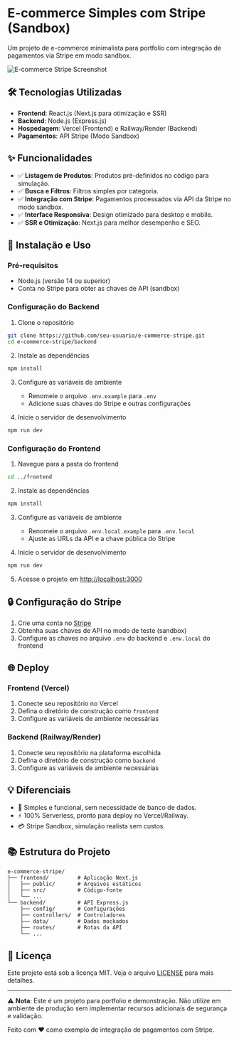 # E-commerce Simples com Stripe (Sandbox)

Um projeto de e-commerce minimalista para portfolio com integração de pagamentos via Stripe em modo sandbox.

![E-commerce Stripe Screenshot](https://via.placeholder.com/800x400.png?text=E-commerce+Stripe)

## 🛠️ Tecnologias Utilizadas

- **Frontend**: React.js (Next.js para otimização e SSR)
- **Backend**: Node.js (Express.js)
- **Hospedagem**: Vercel (Frontend) e Railway/Render (Backend)
- **Pagamentos**: API Stripe (Modo Sandbox)

## ✨ Funcionalidades

- ✅ **Listagem de Produtos**: Produtos pré-definidos no código para simulação.
- ✅ **Busca e Filtros**: Filtros simples por categoria.
- ✅ **Integração com Stripe**: Pagamentos processados via API da Stripe no modo sandbox.
- ✅ **Interface Responsiva**: Design otimizado para desktop e mobile.
- ✅ **SSR e Otimização**: Next.js para melhor desempenho e SEO.

## 🚀 Instalação e Uso

### Pré-requisitos

- Node.js (versão 14 ou superior)
- Conta no Stripe para obter as chaves de API (sandbox)

### Configuração do Backend

1. Clone o repositório
```bash
git clone https://github.com/seu-usuario/e-commerce-stripe.git
cd e-commerce-stripe/backend
```

2. Instale as dependências
```bash
npm install
```

3. Configure as variáveis de ambiente
   - Renomeie o arquivo `.env.example` para `.env`
   - Adicione suas chaves do Stripe e outras configurações

4. Inicie o servidor de desenvolvimento
```bash
npm run dev
```

### Configuração do Frontend

1. Navegue para a pasta do frontend
```bash
cd ../frontend
```

2. Instale as dependências
```bash
npm install
```

3. Configure as variáveis de ambiente
   - Renomeie o arquivo `.env.local.example` para `.env.local`
   - Ajuste as URLs da API e a chave pública do Stripe

4. Inicie o servidor de desenvolvimento
```bash
npm run dev
```

5. Acesse o projeto em [http://localhost:3000](http://localhost:3000)

## 🔒 Configuração do Stripe

1. Crie uma conta no [Stripe](https://stripe.com)
2. Obtenha suas chaves de API no modo de teste (sandbox)
3. Configure as chaves no arquivo `.env` do backend e `.env.local` do frontend

## 🌐 Deploy

### Frontend (Vercel)

1. Conecte seu repositório no Vercel
2. Defina o diretório de construção como `frontend`
3. Configure as variáveis de ambiente necessárias

### Backend (Railway/Render)

1. Conecte seu repositório na plataforma escolhida
2. Defina o diretório de construção como `backend`
3. Configure as variáveis de ambiente necessárias

## 💡 Diferenciais

- 🚀 Simples e funcional, sem necessidade de banco de dados.
- ⚡ 100% Serverless, pronto para deploy no Vercel/Railway.
- 💳 Stripe Sandbox, simulação realista sem custos.

## 📚 Estrutura do Projeto

```
e-commerce-stripe/
├── frontend/         # Aplicação Next.js
│   ├── public/       # Arquivos estáticos
│   ├── src/          # Código-fonte
│   └── ...
└── backend/          # API Express.js
    ├── config/       # Configurações
    ├── controllers/  # Controladores
    ├── data/         # Dados mockados
    ├── routes/       # Rotas da API
    └── ...
```

## 📝 Licença

Este projeto está sob a licença MIT. Veja o arquivo [LICENSE](LICENSE) para mais detalhes.

---

⚠️ **Nota**: Este é um projeto para portfolio e demonstração. Não utilize em ambiente de produção sem implementar recursos adicionais de segurança e validação.

Feito com ❤️ como exemplo de integração de pagamentos com Stripe.